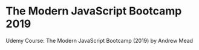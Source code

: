 # The Modern JavaScript Bootcamp 2019
Udemy Course: The Modern JavaScript Bootcamp (2019) by Andrew Mead
